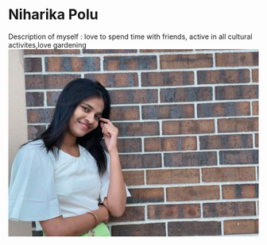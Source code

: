 # Niharika Polu
Description of myself : love to spend time with friends, active in all cultural activites,love gardening
![Uploadedmypic](mypic.jpg)